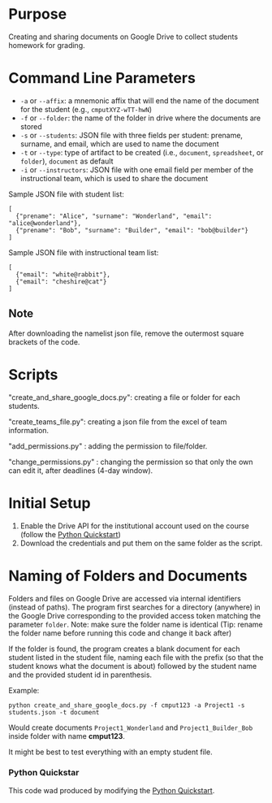 # Purpose

Creating and sharing documents on Google Drive to collect students
homework for grading.

# Command Line Parameters

* `-a` or `--affix`: a mnemonic affix that will end the name of the document for the student (e.g., `cmputXYZ-wTT-hwN`)
* `-f` or `--folder`: the name of the folder in drive where the documents are stored
* `-s` or `--students`: JSON file with three fields per student: prename, surname, and email, which are used to name the document
* `-t` or `--type`: type of artifact to be created (i.e., `document`, `spreadsheet`, or `folder`), `document` as default
* `-i` or `--instructors`: JSON file with one email field per member of the instructional team, which is used to share the document


Sample JSON file with student list:

```
[
  {"prename": "Alice", "surname": "Wonderland", "email": "alice@wonderland"},
  {"prename": "Bob", "surname": "Builder", "email": "bob@builder"}
]
```

Sample JSON file with instructional team list:

```
[
  {"email": "white@rabbit"},
  {"email": "cheshire@cat"}
]
```
## Note
After downloading the namelist json file, remove the outermost square brackets of the code.

# Scripts
"create_and_share_google_docs.py": creating a file or folder for each students.

"create_teams_file.py": creating a json file from the excel of team information.

"add_permissions.py" : adding the permission to file/folder.

"change_permissions.py" : changing the permission so that only the own can edit it, after deadlines (4-day window).

# Initial Setup

1. Enable the Drive API for the institutional account used on the course (follow the [Python Quickstart](https://developers.google.com/drive/api/v3/quickstart/python))
2. Download the credentials and put them on the same folder as the script.

# Naming of Folders and Documents

Folders and files on Google Drive are accessed via internal identifiers (instead of paths). The program first searches for a directory (anywhere) in the Google Drive corresponding to the provided access token matching the parameter `folder`. Note: make sure the folder name is identical (Tip: rename the folder name before running this code and change it back after)

If the folder is found, the program creates a blank document for each student listed in the student file, naming each file with the prefix (so that the student knows what the document is about) followed by the student name and the provided student id in parenthesis.

Example:
```
python create_and_share_google_docs.py -f cmput123 -a Project1 -s students.json -t document
```

Would create documents `Project1_Wonderland` and `Project1_Builder_Bob` inside folder with name **cmput123**.

It might be best to test everything with an empty student file.

### Python Quickstar

This code wad produced by modifying the [Python Quickstart](https://developers.google.com/drive/api/v3/quickstart/python).

